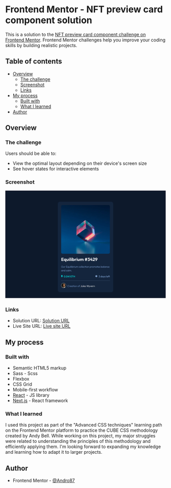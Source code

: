 # Frontend Mentor - NFT preview card component solution

This is a solution to the [NFT preview card component challenge on Frontend Mentor](https://www.frontendmentor.io/challenges/nft-preview-card-component-SbdUL_w0U). Frontend Mentor challenges help you improve your coding skills by building realistic projects.

## Table of contents

-   [Overview](#overview)
    -   [The challenge](#the-challenge)
    -   [Screenshot](#screenshot)
    -   [Links](#links)
-   [My process](#my-process)
    -   [Built with](#built-with)
    -   [What I learned](#what-i-learned)
-   [Author](#author)

## Overview

### The challenge

Users should be able to:

-   View the optimal layout depending on their device's screen size
-   See hover states for interactive elements

### Screenshot

![ NFT preview card component ](./public/images/screenshot.png)

### Links

-   Solution URL: [Solution URL](https://your-solution-url.com)
-   Live Site URL: [Live site URL](https://your-live-site-url.com)

## My process

### Built with

-   Semantic HTML5 markup
-   Sass - Scss
-   Flexbox
-   CSS Grid
-   Mobile-first workflow
-   [React](https://reactjs.org/) - JS library
-   [Next.js](https://nextjs.org/) - React framework

### What I learned

I used this project as part of the "Advanced CSS techniques" learning path on the Frontend Mentor platform to practice the CUBE CSS methodology created by Andy Bell.
While working on this project, my major struggles were related to understanding the principles of this methodology and efficiently applying them.
I'm looking forward to expanding my knowledge and learning how to adapt it to larger projects.

## Author

-   Frontend Mentor - [@Andro87](https://www.frontendmentor.io/profile/Andro87)
